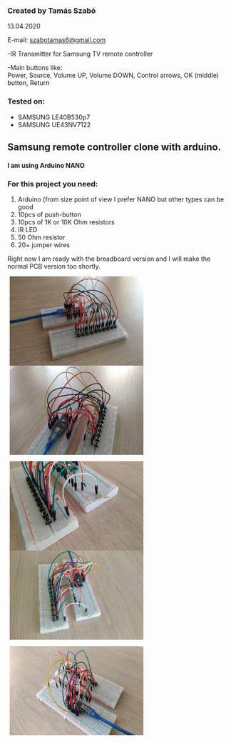 <h3>Created by Tamás Szabó</h3>

  13.04.2020

  E-mail: szabotamas6@gmail.com
  
  -IR Transmitter for Samsung TV remote controller
  
  <p>-Main buttons like: <br> Power, Source, Volume UP, Volume DOWN, Control arrows, OK (middle) button, Return</p>
  
  <h3>Tested on:</h4> 
  <ul>
  <li>SAMSUNG LE40B530p7</li> 
  <li>SAMSUNG UE43NV7122</li>
  </ul>      
<h2>Samsung remote controller clone with arduino.</h2>

<h4>I am using Arduino NANO</h4>
  
  <h3>For this project you need:</h3>
  <ol>
   <li>Arduino (from size point of view I prefer NANO but other types can be good</li>
   <li>10pcs of push-button</li>
   <li>10pcs of 1K or 10K Ohm resistors</li>
   <li>IR LED</li>
   <li>50 Ohm resistor</li>
   <li>20+ jumper wires</li>
</ol>
<p>Right now I am ready with the breadboard version and I will make the normal PCB version too shortly.</p>
<div>
<img src="images/1_p.jpg" width="300" height="200" align="middle" hspace="5">
<img src="images/2_p.jpg" width="300" height="200" align="middle" hspace="5">
<p></p>   
<img src="images/3_p.jpg" width="300" height="200" align="middle" hspace="5"> 
<img src="images/4_p.jpg" width="300" height="200" align="middle" hspace="5"> 
<p></p>
<img src="images/5_p.jpg" width="300" height="200" align="middle" hspace="5">
</div>
